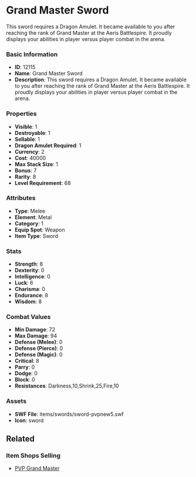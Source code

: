 # Grand Master Sword

This sword requires a Dragon Amulet. It became available to you after reaching the rank of Grand Master at the Aeris Battlespire. It proudly displays your abilities  in player versus player combat in the arena.

### Basic Information

- **ID**: 12115
- **Name**: Grand Master Sword
- **Description**: This sword requires a Dragon Amulet. It became available to you after reaching the rank of Grand Master at the Aeris Battlespire. It proudly displays your abilities  in player versus player combat in the arena.

### Properties

- **Visible**: 1
- **Destroyable**: 1
- **Sellable**: 1
- **Dragon Amulet Required**: 1
- **Currency**: 2
- **Cost**: 40000
- **Max Stack Size**: 1
- **Bonus**: 7
- **Rarity**: 8
- **Level Requirement**: 68

### Attributes

- **Type**: Melee
- **Element**: Metal
- **Category**: 1
- **Equip Spot**: Weapon
- **Item Type**: Sword

### Stats

- **Strength**: 8
- **Dexterity**: 0
- **Intelligence**: 0
- **Luck**: 6
- **Charisma**: 0
- **Endurance**: 8
- **Wisdom**: 8

### Combat Values

- **Min Damage**: 72
- **Max Damage**: 94
- **Defense (Melee)**: 0
- **Defense (Pierce)**: 0
- **Defense (Magic)**: 0
- **Critical**: 8
- **Parry**: 0
- **Dodge**: 0
- **Block**: 0
- **Resistances**: Darkness,10,Shrink,25,Fire,10

### Assets

- **SWF File**: items/swords/sword-pvpnew5.swf
- **Icon**: sword

## Related

### Item Shops Selling

- [PVP Grand Master](../item-shops/86-pvp-grand-master.md)

